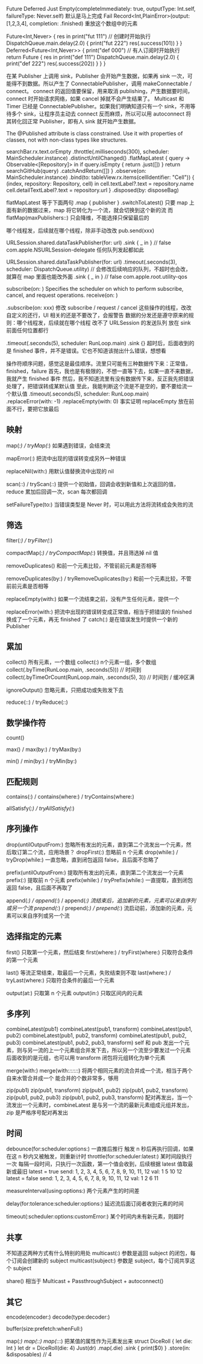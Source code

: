 Future
Deferred
Just
Empty(completeImmediately: true, outputType: Int.self, failureType: Never.self) 默认是马上完成
Fail
Record<Int,PlainError>(output: [1,2,3,4], completion: .finished) 重放这个数组中的元素

Future<Int,Never> { res in
    print("fut 111")      // 创建时开始执行
    DispatchQueue.main.delay(2.0) {
        print("fut 222")
        res(.success(101))
    }
}
Deferred<Future<Int,Never>> {
    print("def 000")      // 有人订阅时开始执行
    return Future { res in
        print("def 111")
        DispatchQueue.main.delay(2.0) {
            print("def 222")
            res(.success(202))
        }
    }
}


在某 Publisher 上调用 sink，Publisher 会开始产生数据，如果再 sink 一次，可能得不到数据。所以产生了 ConnectablePublisher，调用 makeConnectable / connect。
connect 的返回值要保留，用来取消 publishing，产生数据要时间，connect 时开始请求网络，如果 cancel 掉就不会产生结果了。
Multicast 和 Timer 已经是 ConnectablePublisher。如果我们明确知道只有一个 sink，不用等待多个 sink，让程序员主动去 connect 反而麻烦，所以可以用 autoconnect 将其转化回正常 Publisher，即有人 sink 就开始产生数据。

The @Published attribute is class constrained. Use it with properties of classes, not with non-class types like structures.


searchBar.rx.text.orEmpty
    .throttle(.milliseconds(300), scheduler: MainScheduler.instance)
    .distinctUntilChanged()
    .flatMapLatest { query -> Observable<[Repository]> in
        if query.isEmpty {
            return .just([])
        }
        return searchGitHub(query)
            .catchAndReturn([])
    }
    .observe(on: MainScheduler.instance)
    .bind(to: tableView.rx.items(cellIdentifier: "Cell")) {
        (index, repository: Repository, cell) in
        cell.textLabel?.text = repository.name
        cell.detailTextLabel?.text = repository.url
    }
    .disposed(by: disposeBag)

flatMapLatest 等于下面两句
.map { publisher }
.switchToLatest() 只要 map 上面有新的数据过来，map 将它转化为一个流，就会切换到这个新的流
而
flatMap(maxPublishers::) 只会降维，不能选择只保留最后的



哪个线程发，后续就在哪个线程，除非手动改改
  pub.send(xxx)

URLSession.shared.dataTaskPublisher(for: url)
  .sink { _ in } // false com.apple.NSURLSession-delegate 任何队列发起都如此

URLSession.shared.dataTaskPublisher(for: url)
  .timeout(.seconds(3), scheduler: DispatchQueue.utility) // 会修改后续响应的队列，不超时也会改，就算在 map 里面也能改外面
  .sink { _ in } // false com.apple.root.utility-qos

subscribe(on: )
  Specifies the scheduler on which to perform subscribe, cancel, and request operations.
receive(on: )

.subscribe(on: xxx)
  修改 subscribe / request / cancel 这些操作的线程，改改自定义的还行，UI 相关的还是不要改了，会报警告
  数据的分发还是遵守原来的规则：哪个线程发，后续就在哪个线程
  改不了 URLSession 的发送队列
  放在 sink 前面任何位置都行


.timeout(.seconds(5), scheduler: RunLoop.main)
.sink {}
超时后，后面收到的是 finished 事件，并不是错误。它也不知道该抛出什么错误，想想看

操作符顺序问题，感觉这是最佳顺序。流里只可能有三种数据传下来：正常值，finished，failure
首先，我也是有极限的，不想一直等下去，如果一直不来数据，我就产生 finished 事件
然后，我不知道流里有没有数据传下来，反正我先把错误处理了，把错误转成某默认值
至此，我能判断这个流是不是空的，要不要给流一个默认值
  .timeout(.seconds(5), scheduler: RunLoop.main)
  .replaceError(with: -1)
  .replaceEmpty(with: 0)
事实证明 replaceEmpty 放在前面不行，要把它放最后





## 映射

map(_:) / tryMap(_:)
  如果遇到错误，会结束流

mapError(:)
  把流中出现的错误转变成另外一种错误

replaceNil(with:)
  用默认值替换流中出现的 nil

scan(_:_:) / tryScan(_:_:)
  提供一个初始值，回调会收到新值和上次返回的值，reduce 累加后回调一次，scan 每次都回调

setFailureType(to:)
  当错误类型是 Never 时，可以用此方法将流转成会失败的流


## 筛选

filter(_:) / tryFilter(_:)

compactMap(_:) / tryCompactMap(_:)
  转换值，并且筛选掉 nil 值

removeDuplicates()
  和前一个元素比较，不管前前元素是否相等

removeDuplicates(by:) / tryRemoveDuplicates(by:)
  和前一个元素比较，不管前前元素是否相等

replaceEmpty(with:)
  如果一个流结束之前，没有产生任何元素，提供一个

replaceError(with:)
  把流中出现的错误转变成正常值，相当于把错误的 finished 换成了一个元素，再无 finished 了
  catch(:) 是在错误发生时提供一个新的 Publisher


## 累加

collect() 所有元素，一个数组
collect(:) n个元素一组，多个数组
collect(.byTime(RunLoop.main, .seconds(5)))           // 时间到
collect(.byTimeOrCount(RunLoop.main, .seconds(5), 3)) // 时间到 / 缓冲区满

ignoreOutput()
  忽略元素，只把成功或失败发下去

reduce(_:_:) / tryReduce(_:_:)


## 数学操作符

count()

max() / max(by:) / tryMax(by:)

min() / min(by:) / tryMin(by:)


## 匹配规则

contains(:) / contains(where:) / tryContains(where:)

allSatisfy(_:) / tryAllSatisfy(_:)


## 序列操作

drop(untilOutputFrom:)
  忽略所有发出的元素，直到第二个流发出一个元素，然后取订第二个流，应用场景？
dropFirst(:)
  忽略前 n 个元素
drop(while:) / tryDrop(while:)
  一直忽略，直到闭包返回 false，且后面不忽略了

prefix(untilOutputFrom:)
  提取所有发出的元素，直到第二个流发出一个元素
prefix(:)
  提取前 n 个元素
prefix(while:) / tryPrefix(while:)
  一直提取，直到闭包返回 false，且后面不再取了

append(_:) / append(_:) / append(_:)
  流结束后，追加新的元素，元素可以来自序列或另一个流
prepend(_:) / prepend(_:) / prepend(_:)
  流启动前，添加新的元素，元素可以来自序列或另一个流


## 选择指定的元素

first()
  只取第一个元素，然后结束
first(where:) / tryFirst(where:)
  只取符合条件的第一个元素

last()
  等流正常结束，取最后一个元素，失败结束则不取
last(where:) / tryLast(where:)
  只取符合条件的最后一个元素

output(at:)
  只取第 n 个元素
output(in:)
  只取区间内的元素


## 多序列

combineLatest(pub1)
combineLatest(pub1, transform)
combineLatest(pub1, pub2)
combineLatest(pub1, pub2, transform)
combineLatest(pub1, pub2, pub3)
combineLatest(pub1, pub2, pub3, transform)
  self 和 pub 发出一个元素，则与另一流的上一个元素组合并发下去，所以另一个流至少要发过一个元素
  后面收到的是元组，也可以用 transform 闭包将元组转化为单个元素

merge(with:)
merge(with:_:_:_:_:_:_:)
  将两个相同元素的流合并成一个流，相当于两个自来水管合并成一个
  能合并的个数非常多，够用

zip(pub1)
zip(pub1, transform)
zip(pub1, pub2)
zip(pub1, pub2, transform)
zip(pub1, pub2, pub3)
zip(pub1, pub2, pub3, transform)
  配对再发出，当一个流发出一个元素时，combineLatest 是与另一个流的最新元素组成元组并发出，zip 是严格序号配对再发出


## 时间

debounce(for:scheduler:options:)  一直推后推行
  触发 n 秒后再执行回调，如果在这 n 秒内又被触发，则重新计时
throttle(for:scheduler:latest:)   某时间段执行一次
  每隔一段时间，只执行一次函数，第一个值会收到，后续根据 latest 值取最新或最旧
latest = true
send: 1, 2, 3, 4, 5, 6, 7, 8, 9, 10, 11, 12
val:   1           5               10           12
latest = false
send: 1, 2, 3, 4, 5, 6, 7, 8, 9, 10, 11, 12
val:   1           2               6             11

measureInterval(using:options:)
  两个元素产生的时间差

delay(for:tolerance:scheduler:options:)
  延迟流后面订阅者收到元素的时间

timeout(:scheduler:options:customError:)
  某个时间内未有新元素，则超时


## 共享

不知道这两种方式有什么特别的用处
multicast(:)
  参数是返回 subject 的闭包，每个订阅会创建新的 subject
multicast(subject:)
  参数是 subject，每个订阅共享这个 subject

share()
  相当于 Multicast + PassthroughSubject + autoconnect()


## 其它

encode(encoder:)
decode(type:decoder:)

buffer(size:prefetch:whenFull:)

map(_:)
map(_:_:)
map(_:_:_:)
  把某值的属性作为元素发出来
  struct DiceRoll {
    let die: Int
  }
  let dr = DiceRoll(die: 4)
  Just(dr)
    .map(\.die)
    .sink { print($0) }
    .store(in: &disposables)
  // 4
